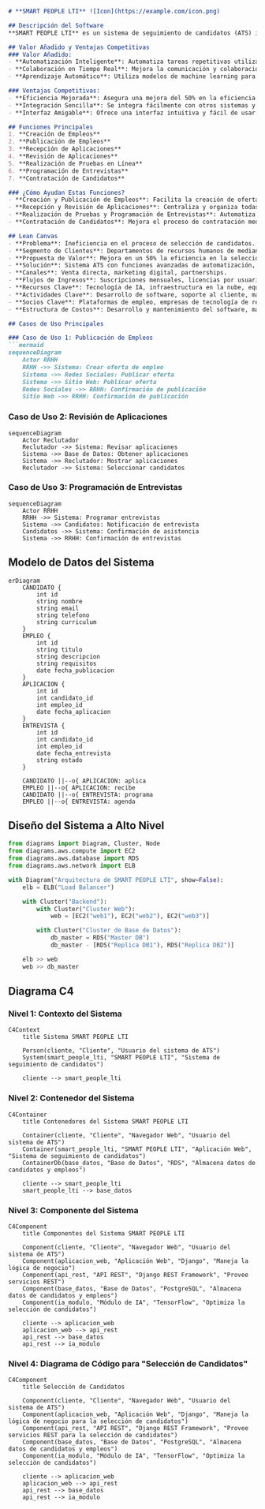 ```markdown
# **SMART PEOPLE LTI** ![Icon](https://example.com/icon.png)

## Descripción del Software
**SMART PEOPLE LTI** es un sistema de seguimiento de candidatos (ATS) innovador que promete revolucionar la eficiencia de los departamentos de recursos humanos, mejorando en un 50% su efectividad en comparación con los sistemas ATS más vendidos en el mercado. Este software facilita la colaboración en tiempo real entre reclutadores y managers, automatiza tareas repetitivas y utiliza inteligencia artificial para optimizar la selección de candidatos.

## Valor Añadido y Ventajas Competitivas
### Valor Añadido:
- **Automatización Inteligente**: Automatiza tareas repetitivas utilizando IA, permitiendo que los reclutadores se enfoquen en tareas estratégicas.
- **Colaboración en Tiempo Real**: Mejora la comunicación y colaboración entre los miembros del equipo de recursos humanos.
- **Aprendizaje Automático**: Utiliza modelos de machine learning para aprender de los candidatos mejor seleccionados y mejorar continuamente el proceso de selección.

### Ventajas Competitivas:
- **Eficiencia Mejorada**: Asegura una mejora del 50% en la eficiencia de los departamentos de recursos humanos.
- **Integración Sencilla**: Se integra fácilmente con otros sistemas y herramientas de recursos humanos.
- **Interfaz Amigable**: Ofrece una interfaz intuitiva y fácil de usar.

## Funciones Principales
1. **Creación de Empleos**
2. **Publicación de Empleos**
3. **Recepción de Aplicaciones**
4. **Revisión de Aplicaciones**
5. **Realización de Pruebas en Línea**
6. **Programación de Entrevistas**
7. **Contratación de Candidatos**

### ¿Cómo Ayudan Estas Funciones?
- **Creación y Publicación de Empleos**: Facilita la creación de ofertas de trabajo y su publicación en múltiples plataformas.
- **Recepción y Revisión de Aplicaciones**: Centraliza y organiza todas las aplicaciones recibidas, permitiendo una revisión eficiente.
- **Realización de Pruebas y Programación de Entrevistas**: Automatiza el proceso de pruebas en línea y la programación de entrevistas, ahorrando tiempo y recursos.
- **Contratación de Candidatos**: Mejora el proceso de contratación mediante la colaboración en tiempo real y la evaluación basada en datos.

## Lean Canvas
- **Problema**: Ineficiencia en el proceso de selección de candidatos.
- **Segmento de Clientes**: Departamentos de recursos humanos de medianas y grandes empresas.
- **Propuesta de Valor**: Mejora en un 50% la eficiencia en la selección de candidatos mediante automatización e inteligencia artificial.
- **Solución**: Sistema ATS con funciones avanzadas de automatización, colaboración y aprendizaje automático.
- **Canales**: Venta directa, marketing digital, partnerships.
- **Flujos de Ingresos**: Suscripciones mensuales, licencias por usuario.
- **Recursos Clave**: Tecnología de IA, infraestructura en la nube, equipo de soporte técnico.
- **Actividades Clave**: Desarrollo de software, soporte al cliente, marketing y ventas.
- **Socios Clave**: Plataformas de empleo, empresas de tecnología de recursos humanos.
- **Estructura de Costos**: Desarrollo y mantenimiento del software, marketing, soporte al cliente.

## Casos de Uso Principales

### Caso de Uso 1: Publicación de Empleos
```mermaid
sequenceDiagram
    Actor RRHH
    RRHH ->> Sistema: Crear oferta de empleo
    Sistema ->> Redes Sociales: Publicar oferta
    Sistema ->> Sitio Web: Publicar oferta
    Redes Sociales ->> RRHH: Confirmación de publicación
    Sitio Web ->> RRHH: Confirmación de publicación
```

### Caso de Uso 2: Revisión de Aplicaciones
```mermaid
sequenceDiagram
    Actor Reclutador
    Reclutador ->> Sistema: Revisar aplicaciones
    Sistema ->> Base de Datos: Obtener aplicaciones
    Sistema ->> Reclutador: Mostrar aplicaciones
    Reclutador ->> Sistema: Seleccionar candidatos
```

### Caso de Uso 3: Programación de Entrevistas
```mermaid
sequenceDiagram
    Actor RRHH
    RRHH ->> Sistema: Programar entrevistas
    Sistema ->> Candidatos: Notificación de entrevista
    Candidatos ->> Sistema: Confirmación de asistencia
    Sistema ->> RRHH: Confirmación de entrevistas
```

## Modelo de Datos del Sistema
```mermaid
erDiagram
    CANDIDATO {
        int id
        string nombre
        string email
        string telefono
        string curriculum
    }
    EMPLEO {
        int id
        string titulo
        string descripcion
        string requisitos
        date fecha_publicacion
    }
    APLICACION {
        int id
        int candidato_id
        int empleo_id
        date fecha_aplicacion
    }
    ENTREVISTA {
        int id
        int candidato_id
        int empleo_id
        date fecha_entrevista
        string estado
    }

    CANDIDATO ||--o{ APLICACION: aplica
    EMPLEO ||--o{ APLICACION: recibe
    CANDIDATO ||--o{ ENTREVISTA: programa
    EMPLEO ||--o{ ENTREVISTA: agenda
```

## Diseño del Sistema a Alto Nivel
```python
from diagrams import Diagram, Cluster, Node
from diagrams.aws.compute import EC2
from diagrams.aws.database import RDS
from diagrams.aws.network import ELB

with Diagram("Arquitectura de SMART PEOPLE LTI", show=False):
    elb = ELB("Load Balancer")

    with Cluster("Backend"):
        with Cluster("Cluster Web"):
            web = [EC2("web1"), EC2("web2"), EC2("web3")]

        with Cluster("Cluster de Base de Datos"):
            db_master = RDS("Master DB")
            db_master - [RDS("Replica DB1"), RDS("Replica DB2")]

    elb >> web
    web >> db_master
```

## Diagrama C4
### Nivel 1: Contexto del Sistema
```mermaid
C4Context
    title Sistema SMART PEOPLE LTI

    Person(cliente, "Cliente", "Usuario del sistema de ATS")
    System(smart_people_lti, "SMART PEOPLE LTI", "Sistema de seguimiento de candidatos")

    cliente --> smart_people_lti
```

### Nivel 2: Contenedor del Sistema
```mermaid
C4Container
    title Contenedores del Sistema SMART PEOPLE LTI

    Container(cliente, "Cliente", "Navegador Web", "Usuario del sistema de ATS")
    Container(smart_people_lti, "SMART PEOPLE LTI", "Aplicación Web", "Sistema de seguimiento de candidatos")
    ContainerDb(base_datos, "Base de Datos", "RDS", "Almacena datos de candidatos y empleos")

    cliente --> smart_people_lti
    smart_people_lti --> base_datos
```

### Nivel 3: Componente del Sistema
```mermaid
C4Component
    title Componentes del Sistema SMART PEOPLE LTI

    Component(cliente, "Cliente", "Navegador Web", "Usuario del sistema de ATS")
    Component(aplicacion_web, "Aplicación Web", "Django", "Maneja la lógica de negocio")
    Component(api_rest, "API REST", "Django REST Framework", "Provee servicios REST")
    Component(base_datos, "Base de Datos", "PostgreSQL", "Almacena datos de candidatos y empleos")
    Component(ia_modulo, "Módulo de IA", "TensorFlow", "Optimiza la selección de candidatos")

    cliente --> aplicacion_web
    aplicacion_web --> api_rest
    api_rest --> base_datos
    api_rest --> ia_modulo
```

### Nivel 4: Diagrama de Código para "Selección de Candidatos"
```mermaid
C4Component
    title Selección de Candidatos

    Component(cliente, "Cliente", "Navegador Web", "Usuario del sistema de ATS")
    Component(aplicacion_web, "Aplicación Web", "Django", "Maneja la lógica de negocio para la selección de candidatos")
    Component(api_rest, "API REST", "Django REST Framework", "Provee servicios REST para la selección de candidatos")
    Component(base_datos, "Base de Datos", "PostgreSQL", "Almacena datos de candidatos y empleos")
    Component(ia_modulo, "Módulo de IA", "TensorFlow", "Optimiza la selección de candidatos")

    cliente --> aplicacion_web
    aplicacion_web --> api_rest
    api_rest --> base_datos
    api_rest --> ia_modulo
```
```
